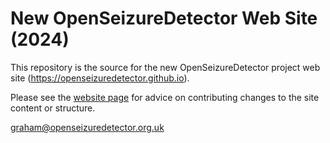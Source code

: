 # New OpenSeizureDetector Web Site (2024)
This repository is the source for the new OpenSeizureDetector project web site (https://openseizuredetector.github.io).

Please see the [website page](https://openseizuredetector.github.io) for advice on contributing changes to the site content or structure.

graham@openseizuredetector.org.uk


